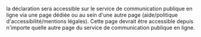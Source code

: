 la déclaration sera accessible sur le service de communication publique en ligne via une page dédiée ou au sein d'une autre page (aide/politique d'accessibilité/mentions légales). Cette page devrait être accessible depuis n'importe quelle autre page du service de communication publique en ligne.
